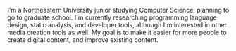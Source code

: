 I'm a Northeastern University junior studying Computer Science, planning to go to graduate school. I'm currently researching programming language design, static analysis, and developer tools, although I'm interested in other media creation tools as well. My goal is to make it easier for more people to create digital content, and improve existing content.
